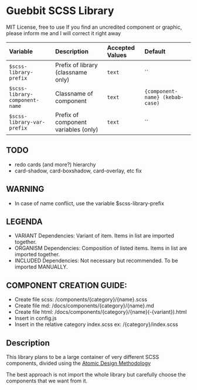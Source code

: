 # Guebbit SCSS Library
MIT License, free to use
If you find an uncredited component or graphic, please inform me and I will correct it right away


| Variable                        | Description                           | Accepted Values | Default                         |
|:--------------------------------|:--------------------------------------|:----------------|:--------------------------------|
| `$scss-library-prefix`          | Prefix of library (classname only)    | `text`          | ``                              |
| `$scss-library-component-name`  | Classname of component                | `text`          | `{component-name} (kebab-case)` |
| `$scss-library-var-prefix`      | Prefix of component variables (only)  | `text`          | ``                              |



## TODO
 - redo cards (and more?) hierarchy
 - card-shadow, card-boxshadow, card-overlay, etc fix

## WARNING
- In case of name conflict, use the variable $scss-library-prefix

## LEGENDA
- VARIANT Dependencies: Variant of item. Items in list are imported together. 
- ORGANISM Dependencies: Composition of listed items. Items in list are imported together.
- INCLUDED Dependencies: Not necessary but recommended. To be imported MANUALLY.

## COMPONENT CREATION GUIDE:
- Create file scss: /components/{category}/{name}.scss
- Create file md: /docs/components/{category}/{name}.md
- Create file html: /docs/components/{category}/{name}(-{variant}).html
- Insert in config.js
- Insert in the relative category index.scss ex: /{category}/index.scss

## Description
This library plans to be a large container of very different SCSS components, 
divided using the [Atomic Design Methodology](https://bradfrost.com/blog/post/atomic-web-design/)  

The best approach is not import the whole library but carefully choose the components that we want from it.